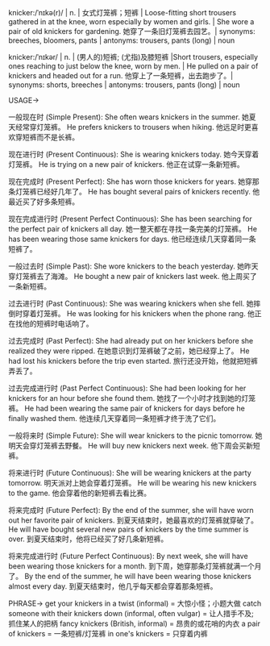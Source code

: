 knicker:/ˈnɪkə(r)/ | n. | 女式灯笼裤；短裤 |  Loose-fitting short trousers gathered in at the knee, worn especially by women and girls.  |  She wore a pair of old knickers for gardening. 她穿了一条旧灯笼裤去园艺。| synonyms: breeches, bloomers, pants | antonyms: trousers, pants (long) | noun

knicker:/ˈnɪkər/ | n. | (男人的)短裤; (尤指)及膝短裤 |Short trousers, especially ones reaching to just below the knee, worn by men. |  He pulled on a pair of knickers and headed out for a run. 他穿上了一条短裤，出去跑步了。| synonyms: shorts, breeches | antonyms: trousers, pants (long) | noun


USAGE->

一般现在时 (Simple Present):
She often wears knickers in the summer.  她夏天经常穿灯笼裤。
He prefers knickers to trousers when hiking. 他远足时更喜欢穿短裤而不是长裤。

现在进行时 (Present Continuous):
She is wearing knickers today. 她今天穿着灯笼裤。
He is trying on a new pair of knickers. 他正在试穿一条新短裤。

现在完成时 (Present Perfect):
She has worn those knickers for years.  她穿那条灯笼裤已经好几年了。
He has bought several pairs of knickers recently. 他最近买了好多条短裤。

现在完成进行时 (Present Perfect Continuous):
She has been searching for the perfect pair of knickers all day. 她一整天都在寻找一条完美的灯笼裤。
He has been wearing those same knickers for days. 他已经连续几天穿着同一条短裤了。

一般过去时 (Simple Past):
She wore knickers to the beach yesterday. 她昨天穿灯笼裤去了海滩。
He bought a new pair of knickers last week. 他上周买了一条新短裤。

过去进行时 (Past Continuous):
She was wearing knickers when she fell. 她摔倒时穿着灯笼裤。
He was looking for his knickers when the phone rang. 他正在找他的短裤时电话响了。

过去完成时 (Past Perfect):
She had already put on her knickers before she realized they were ripped.  在她意识到灯笼裤破了之前，她已经穿上了。
He had lost his knickers before the trip even started.  旅行还没开始，他就把短裤弄丢了。

过去完成进行时 (Past Perfect Continuous):
She had been looking for her knickers for an hour before she found them. 她找了一个小时才找到她的灯笼裤。
He had been wearing the same pair of knickers for days before he finally washed them.  他连续几天穿着同一条短裤才终于洗了它们。

一般将来时 (Simple Future):
She will wear knickers to the picnic tomorrow. 她明天会穿灯笼裤去野餐。
He will buy new knickers next week. 他下周会买新短裤。

将来进行时 (Future Continuous):
She will be wearing knickers at the party tomorrow. 明天派对上她会穿着灯笼裤。
He will be wearing his new knickers to the game. 他会穿着他的新短裤去看比赛。

将来完成时 (Future Perfect):
By the end of the summer, she will have worn out her favorite pair of knickers. 到夏天结束时，她最喜欢的灯笼裤就穿破了。
He will have bought several new pairs of knickers by the time summer is over. 到夏天结束时，他将已经买了好几条新短裤。

将来完成进行时 (Future Perfect Continuous):
By next week, she will have been wearing those knickers for a month. 到下周，她穿那条灯笼裤就满一个月了。
By the end of the summer, he will have been wearing those knickers almost every day.  到夏天结束时，他几乎每天都会穿着那条短裤。


PHRASE->
get your knickers in a twist  (informal) =  大惊小怪；小题大做
catch someone with their knickers down (informal, often vulgar) = 让人措手不及; 抓住某人的把柄
fancy knickers (British, informal) =  昂贵的或花哨的内衣
a pair of knickers = 一条短裤/灯笼裤
in one's knickers = 只穿着内裤
